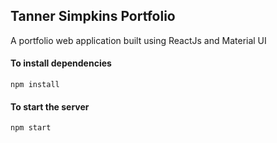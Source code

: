 ## Tanner Simpkins Portfolio

A portfolio web application built using ReactJs and Material UI

#### To install dependencies

```
npm install
```

#### To start the server

```
npm start
```
